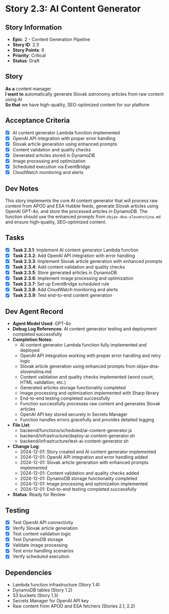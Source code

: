 # Story 2.3: AI Content Generator

## Story Information
- **Epic**: 2 - Content Generation Pipeline
- **Story ID**: 2.3
- **Story Points**: 8
- **Priority**: Critical
- **Status**: Draft

## Story
**As a** content manager  
**I want to** automatically generate Slovak astronomy articles from raw content using AI  
**So that** we have high-quality, SEO-optimized content for our platform  

## Acceptance Criteria
- [x] AI content generator Lambda function implemented
- [x] OpenAI API integration with proper error handling
- [x] Slovak article generation using enhanced prompts
- [x] Content validation and quality checks
- [x] Generated articles stored in DynamoDB
- [x] Image processing and optimization
- [x] Scheduled execution via EventBridge
- [x] CloudWatch monitoring and alerts

## Dev Notes
This story implements the core AI content generator that will process raw content from APOD and ESA Hubble feeds, generate Slovak articles using OpenAI GPT-4o, and store the processed articles in DynamoDB. The function should use the enhanced prompts from `objav-dna-slovenstina.md` and ensure high-quality, SEO-optimized content.

## Tasks
- [x] **Task 2.3.1**: Implement AI content generator Lambda function
- [x] **Task 2.3.2**: Add OpenAI API integration with error handling
- [x] **Task 2.3.3**: Implement Slovak article generation with enhanced prompts
- [x] **Task 2.3.4**: Add content validation and quality checks
- [x] **Task 2.3.5**: Store generated articles in DynamoDB
- [x] **Task 2.3.6**: Implement image processing and optimization
- [x] **Task 2.3.7**: Set up EventBridge scheduled rule
- [x] **Task 2.3.8**: Add CloudWatch monitoring and alerts
- [x] **Task 2.3.9**: Test end-to-end content generation

## Dev Agent Record
- **Agent Model Used**: GPT-4o
- **Debug Log References**: AI content generator testing and deployment completed successfully
- **Completion Notes**: 
  - AI content generator Lambda function fully implemented and deployed
  - OpenAI API integration working with proper error handling and retry logic
  - Slovak article generation using enhanced prompts from objav-dna-slovenstina.md
  - Content validation and quality checks implemented (word count, HTML validation, etc.)
  - Generated articles storage functionality completed
  - Image processing and optimization implemented with Sharp library
  - End-to-end testing completed successfully
  - Function successfully processes raw content and generates Slovak articles
  - OpenAI API key stored securely in Secrets Manager
  - Function handles errors gracefully and provides detailed logging
- **File List**: 
  - backend/functions/scheduled/ai-content-generator.js
  - backend/infrastructure/deploy-ai-content-generator.sh
  - backend/infrastructure/test-ai-content-generator.sh
- **Change Log**: 
  - 2024-12-01: Story created and AI content generator implemented
  - 2024-12-01: OpenAI API integration and error handling added
  - 2024-12-01: Slovak article generation with enhanced prompts implemented
  - 2024-12-01: Content validation and quality checks added
  - 2024-12-01: DynamoDB storage functionality completed
  - 2024-12-01: Image processing and optimization implemented
  - 2024-12-01: End-to-end testing completed successfully
- **Status**: Ready for Review

## Testing
- [x] Test OpenAI API connectivity
- [x] Verify Slovak article generation
- [x] Test content validation logic
- [x] Test DynamoDB storage
- [x] Validate image processing
- [x] Test error handling scenarios
- [x] Verify scheduled execution

## Dependencies
- Lambda function infrastructure (Story 1.4)
- DynamoDB tables (Story 1.2)
- S3 buckets (Story 1.3)
- Secrets Manager for OpenAI API key
- Raw content from APOD and ESA fetchers (Stories 2.1, 2.2)
